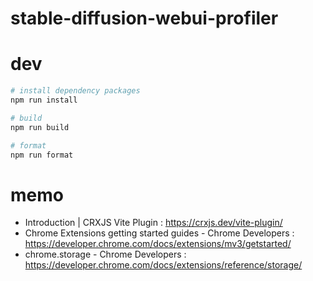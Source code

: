 # stable-diffusion-webui-profiler

# dev

```bash
# install dependency packages
npm run install

# build
npm run build

# format
npm run format
```

# memo

- Introduction | CRXJS Vite Plugin : https://crxjs.dev/vite-plugin/
- Chrome Extensions getting started guides - Chrome Developers : https://developer.chrome.com/docs/extensions/mv3/getstarted/
- chrome.storage - Chrome Developers : https://developer.chrome.com/docs/extensions/reference/storage/

